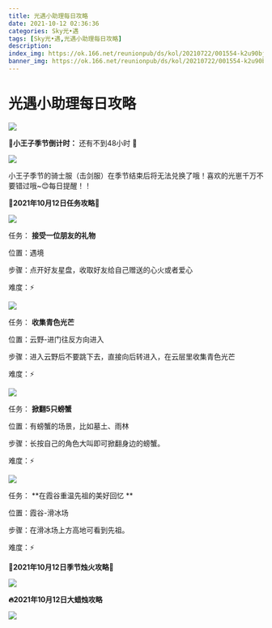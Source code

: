 ```yaml
---
title: 光遇小助理每日攻略
date: 2021-10-12 02:36:36
categories: Sky光•遇
tags: [Sky光•遇,光遇小助理每日攻略]
description: 
index_img: https://ok.166.net/reunionpub/ds/kol/20210722/001554-k2u90bj7ay.png?imageView&thumbnail=600x0&type=jpg
banner_img: https://ok.166.net/reunionpub/ds/kol/20210722/001554-k2u90bj7ay.png?imageView&thumbnail=600x0&type=jpg
---
```

# 光遇小助理每日攻略
![](https://ok.166.net/reunionpub/ds/kol/20211012/004215-5kw2pgov4b.png)

  

  

**🌹小王子季节倒计时：** 还有不到48小时 **🌹**

![](https://ok.166.net/reunionpub/ds/kol/20211012/005856-f2kqv650gr.png)

小王子季节的骑士服（击剑服）在季节结束后将无法兑换了哦！喜欢的光崽千万不要错过哦~😊每日提醒！！

  

 **👑2021年10月12日任务攻略👑**

![](https://ok.166.net/reunionpub/ds/kol/20211012/004807-qr5pk7fjoz.png)

任务： **接受一位朋友的礼物**

位置：遇境

步骤：点开好友星盘，收取好友给自己赠送的心火或者爱心

难度：⚡

![](https://ok.166.net/reunionpub/ds/kol/20211012/004703-tz8dgkufb6.png)

任务： **收集青色光芒**

位置：云野-进门往反方向进入

步骤：进入云野后不要跳下去，直接向后转进入，在云层里收集青色光芒

难度：⚡

![](https://ok.166.net/reunionpub/ds/kol/20211012/004931-jmzayu15gs.png)

任务： **掀翻5只螃蟹**

位置：有螃蟹的场景，比如墓土、雨林

步骤：长按自己的角色大叫即可掀翻身边的螃蟹。

难度：⚡

![](https://ok.166.net/reunionpub/ds/kol/20211012/005249-ygpdamqc4w.png)

任务： **在霞谷重温先祖的美好回忆  **

位置：霞谷-滑冰场

步骤：在滑冰场上方高地可看到先祖。

难度：⚡

 **🌹2021年10月12日季节烛火攻略🌹**

![](https://ok.166.net/reunionpub/ds/kol/20211012/005034-uogpj8lm0s.png)

  

 **🔥2021年10月12日大蜡烛攻略**

![](https://ok.166.net/reunionpub/ds/kol/20211012/005656-qhf7jg956i.png)

  


